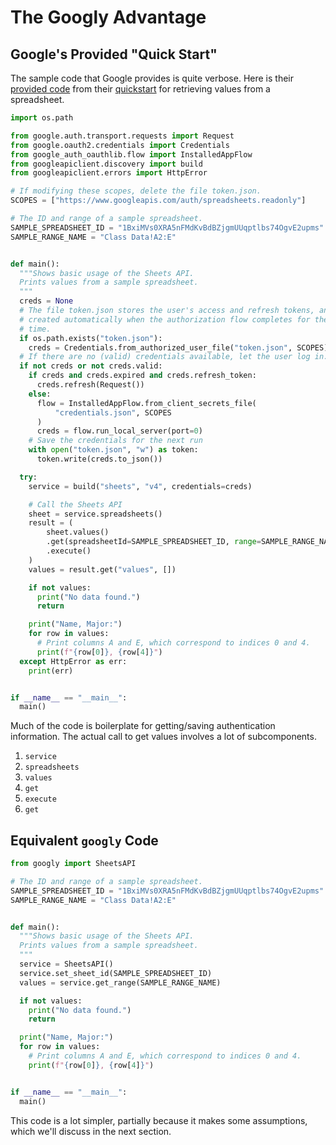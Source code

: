 # The Googly Advantage

## Google's Provided "Quick Start"
The sample code that Google provides is quite verbose. Here is their [provided code](https://github.com/googleworkspace/python-samples/blob/bc9577f713dd221bee3d61de65e4d553810d62a9/sheets/quickstart/quickstart.py#L16-L80) from their [quickstart](https://developers.google.com/sheets/api/quickstart/python) for retrieving values from a spreadsheet.

```python
import os.path

from google.auth.transport.requests import Request
from google.oauth2.credentials import Credentials
from google_auth_oauthlib.flow import InstalledAppFlow
from googleapiclient.discovery import build
from googleapiclient.errors import HttpError

# If modifying these scopes, delete the file token.json.
SCOPES = ["https://www.googleapis.com/auth/spreadsheets.readonly"]

# The ID and range of a sample spreadsheet.
SAMPLE_SPREADSHEET_ID = "1BxiMVs0XRA5nFMdKvBdBZjgmUUqptlbs74OgvE2upms"
SAMPLE_RANGE_NAME = "Class Data!A2:E"


def main():
  """Shows basic usage of the Sheets API.
  Prints values from a sample spreadsheet.
  """
  creds = None
  # The file token.json stores the user's access and refresh tokens, and is
  # created automatically when the authorization flow completes for the first
  # time.
  if os.path.exists("token.json"):
    creds = Credentials.from_authorized_user_file("token.json", SCOPES)
  # If there are no (valid) credentials available, let the user log in.
  if not creds or not creds.valid:
    if creds and creds.expired and creds.refresh_token:
      creds.refresh(Request())
    else:
      flow = InstalledAppFlow.from_client_secrets_file(
          "credentials.json", SCOPES
      )
      creds = flow.run_local_server(port=0)
    # Save the credentials for the next run
    with open("token.json", "w") as token:
      token.write(creds.to_json())

  try:
    service = build("sheets", "v4", credentials=creds)

    # Call the Sheets API
    sheet = service.spreadsheets()
    result = (
        sheet.values()
        .get(spreadsheetId=SAMPLE_SPREADSHEET_ID, range=SAMPLE_RANGE_NAME)
        .execute()
    )
    values = result.get("values", [])

    if not values:
      print("No data found.")
      return

    print("Name, Major:")
    for row in values:
      # Print columns A and E, which correspond to indices 0 and 4.
      print(f"{row[0]}, {row[4]}")
  except HttpError as err:
    print(err)


if __name__ == "__main__":
  main()
```

Much of the code is boilerplate for getting/saving authentication information. The actual call to get values involves a lot of subcomponents.
 1. `service`
 2. `spreadsheets`
 3. `values`
 4. `get`
 5. `execute`
 6. `get`

## Equivalent `googly` Code


```python
from googly import SheetsAPI

# The ID and range of a sample spreadsheet.
SAMPLE_SPREADSHEET_ID = "1BxiMVs0XRA5nFMdKvBdBZjgmUUqptlbs74OgvE2upms"
SAMPLE_RANGE_NAME = "Class Data!A2:E"


def main():
  """Shows basic usage of the Sheets API.
  Prints values from a sample spreadsheet.
  """
  service = SheetsAPI()
  service.set_sheet_id(SAMPLE_SPREADSHEET_ID)
  values = service.get_range(SAMPLE_RANGE_NAME)

  if not values:
    print("No data found.")
    return

  print("Name, Major:")
  for row in values:
    # Print columns A and E, which correspond to indices 0 and 4.
    print(f"{row[0]}, {row[4]}")


if __name__ == "__main__":
  main()
```

This code is a lot simpler, partially because it makes some assumptions, which we'll discuss in the next section.
